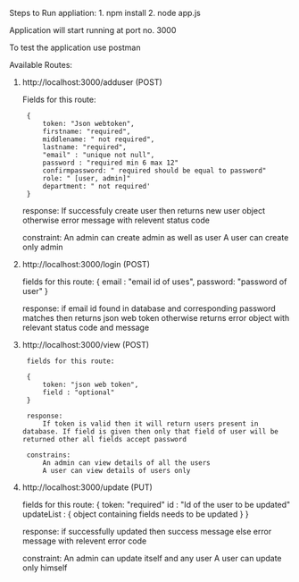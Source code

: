 Steps to Run appliation:
    1. npm install
    2. node app.js

Application will start running at port no. 3000

To test the application use postman

Available Routes:

1. http://localhost:3000/adduser (POST)

    Fields for this route: 

        {
            token: "Json webtoken",
            firstname: "required",
            middlename: " not required",
            lastname: "required",
            "email" : "unique not null",
            password : "required min 6 max 12"
            confirmpassword: " required should be equal to password"
            role: " [user, admin]"
            department: " not required'
        }

    response:
        If successfuly create user then returns new user object otherwise error message with relevent status code

    constraint:
        An admin can create admin as well as user
        A user can create only admin

2. http://localhost:3000/login  (POST)
    
    fields for this route: 
        {
            email : "email id of uses",
            password: "password of user"
        }

    response:
        if email id found in database and corresponding password matches then returns json web token otherwise returns error object with relevant status code and message

3. http://localhost:3000/view   (POST)

        fields for this route: 

        {
            token: "json web token",
            field : "optional"
        }

        response:
            If token is valid then it will return users present in database. If field is given then only that field of user will be returned other all fields accept password

        constrains:
            An admin can view details of all the users
            A user can view details of users only

4. http://localhost:3000/update (PUT)

    fields for this route: 
    {
        token: "required"
        id : "Id of the user to be updated"
        updateList : {
            object containing fields needs to be updated
        }
    }

    response: 
        if successfully updated then success message 
        else error message with relevent error code

    constraint:
        An admin can update itself and any user
        A user can update only himself